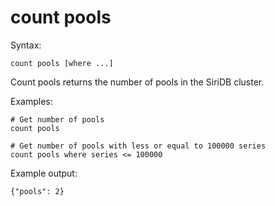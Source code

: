 count pools
===========

Syntax:

	count pools [where ...]
	
Count pools returns the number of pools in the SiriDB cluster.

Examples:

	# Get number of pools
	count pools 
	
	# Get number of pools with less or equal to 100000 series
	count pools where series <= 100000

Example output:

	{"pools": 2}